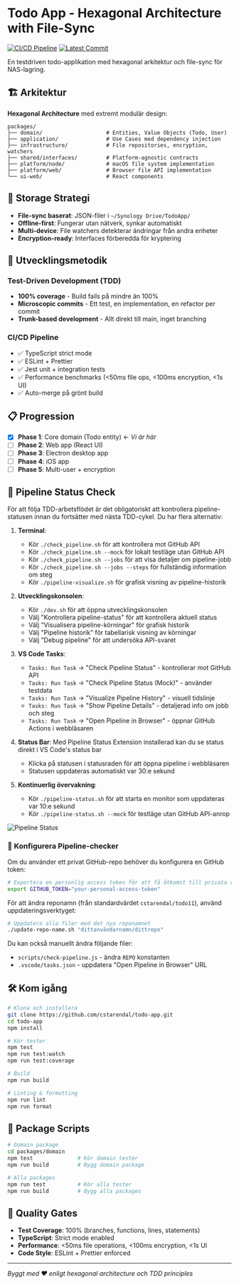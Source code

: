 # Todo App - Hexagonal Architecture with File-Sync

[![CI/CD Pipeline](https://github.com/cstarendal/todo11/actions/workflows/ci.yml/badge.svg)](https://github.com/cstarendal/todo11/actions/workflows/ci.yml)
[![Latest Commit](https://github.com/cstarendal/todo11/actions/workflows/ci.yml/badge.svg?branch=main)](https://github.com/cstarendal/todo11/actions/workflows/ci.yml)

En testdriven todo-applikation med hexagonal arkitektur och file-sync för NAS-lagring.

## 🏗️ Arkitektur

**Hexagonal Architecture** med extremt modulär design:

```
packages/
├── domain/                    # Entities, Value Objects (Todo, User)
├── application/               # Use Cases med dependency injection  
├── infrastructure/            # File repositories, encryption, watchers
├── shared/interfaces/         # Platform-agnostic contracts
├── platform/node/             # macOS file system implementation
├── platform/web/              # Browser file API implementation
└── ui-web/                    # React components
```

## 🔄 Storage Strategi

- **File-sync baserat**: JSON-filer i `~/Synology Drive/TodoApp/`
- **Offline-first**: Fungerar utan nätverk, synkar automatiskt
- **Multi-device**: File watchers detekterar ändringar från andra enheter
- **Encryption-ready**: Interfaces förberedda för kryptering

## 🚀 Utvecklingsmetodik

### Test-Driven Development (TDD)
- **100% coverage** - Build fails på mindre än 100%
- **Microscopic commits** - Ett test, en implementation, en refactor per commit
- **Trunk-based development** - Allt direkt till main, inget branching

### CI/CD Pipeline
- ✅ TypeScript strict mode
- ✅ ESLint + Prettier
- ✅ Jest unit + integration tests
- ✅ Performance benchmarks (<50ms file ops, <100ms encryption, <1s UI)
- ✅ Auto-merge på grönt build

## 📋 Progression

- [x] **Phase 1**: Core domain (Todo entity) ← *Vi är här*
- [ ] **Phase 2**: Web app (React UI)
- [ ] **Phase 3**: Electron desktop app
- [ ] **Phase 4**: iOS app
- [ ] **Phase 5**: Multi-user + encryption

## 🚦 Pipeline Status Check

För att följa TDD-arbetsflödet är det obligatoriskt att kontrollera pipeline-statusen innan du fortsätter med nästa TDD-cykel. Du har flera alternativ:

1. **Terminal**: 
   - Kör `./check_pipeline.sh` för att kontrollera mot GitHub API
   - Kör `./check_pipeline.sh --mock` för lokalt testläge utan GitHub API
   - Kör `./check_pipeline.sh --jobs` för att visa detaljer om pipeline-jobb
   - Kör `./check_pipeline.sh --jobs --steps` för fullständig information om steg
   - Kör `./pipeline-visualize.sh` för grafisk visning av pipeline-historik

2. **Utvecklingskonsolen**:
   - Kör `./dev.sh` för att öppna utvecklingskonsolen
   - Välj "Kontrollera pipeline-status" för att kontrollera aktuell status
   - Välj "Visualisera pipeline-körningar" för grafisk historik
   - Välj "Pipeline historik" för tabellarisk visning av körningar
   - Välj "Debug pipeline" för att undersöka API-svaret

3. **VS Code Tasks**: 
   - `Tasks: Run Task` → "Check Pipeline Status" - kontrollerar mot GitHub API
   - `Tasks: Run Task` → "Check Pipeline Status (Mock)" - använder testdata
   - `Tasks: Run Task` → "Visualize Pipeline History" - visuell tidslinje
   - `Tasks: Run Task` → "Show Pipeline Details" - detaljerad info om jobb och steg
   - `Tasks: Run Task` → "Open Pipeline in Browser" - öppnar GitHub Actions i webbläsaren

4. **Status Bar**: Med Pipeline Status Extension installerad kan du se status direkt i VS Code's status bar
   - Klicka på statusen i statusraden för att öppna pipeline i webbläsaren
   - Statusen uppdateras automatiskt var 30:e sekund

5. **Kontinuerlig övervakning**:
   - Kör `./pipeline-status.sh` för att starta en monitor som uppdateras var 10:e sekund
   - Kör `./pipeline-status.sh --mock` för testläge utan GitHub API-anrop

![Pipeline Status](https://img.shields.io/github/workflow/status/cstarendal/todo11/CI%2FCD%20Pipeline?label=Pipeline%20Status&style=for-the-badge)

### 🔧 Konfigurera Pipeline-checker

Om du använder ett privat GitHub-repo behöver du konfigurera en GitHub token:

```bash
# Exportera en personlig access token för att få åtkomst till privata repos
export GITHUB_TOKEN="your-personal-access-token"
```

För att ändra reponamn (från standardvärdet `cstarendal/todo11`), använd uppdateringsverktyget:

```bash
# Uppdatera alla filer med det nya reponamnet
./update-repo-name.sh "dittanvändarnamn/dittrepo" 
```

Du kan också manuellt ändra följande filer:
- `scripts/check-pipeline.js` - ändra `REPO` konstanten
- `.vscode/tasks.json` - uppdatera "Open Pipeline in Browser" URL

## 🛠️ Kom igång

```bash
# Klona och installera
git clone https://github.com/cstarendal/todo-app.git
cd todo-app
npm install

# Kör tester
npm test
npm run test:watch
npm run test:coverage

# Build
npm run build

# Linting & formatting
npm run lint
npm run format
```

## 📁 Package Scripts

```bash
# Domain package
cd packages/domain
npm test              # Kör domain tester
npm run build         # Bygg domain package

# Alla packages
npm run test          # Kör alla tester  
npm run build         # Bygg alla packages
```

## 🎯 Quality Gates

- **Test Coverage**: 100% (branches, functions, lines, statements)
- **TypeScript**: Strict mode enabled
- **Performance**: <50ms file operations, <100ms encryption, <1s UI
- **Code Style**: ESLint + Prettier enforced

---

*Byggt med ❤️ enligt hexagonal architecture och TDD principles*
